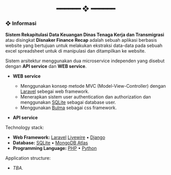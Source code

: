 <h2 align="center"> ━━━━━━  ❖  ━━━━━━ </h2>

### ❖ Informasi

**Sistem Rekapitulasi Data Keuangan Dinas Tenaga Kerja dan Transmigrasi** atau disingkat **Disnaker Finance Recap** adalah sebuah aplikasi berbasis website yang bertujuan untuk melakukan ekstraksi data-data pada sebuah excel spreadsheet untuk di manipulasi dan ditampilkan ke website.

Sistem arsitektur menggunakan dua microservice independen yang disebut dengan **API service** dan **WEB service**.

- **WEB service** 
  - Menggunakan konsep metode MVC (Model-View-Controller) dengan [Laravel](https://laravel.com/) sebegai web framework.
  - Menerapkan sistem user authentication dan authorization dan menggunakan [SQLite](https://sqlite.org/) sebagai database user.
  - Menggunakan [Bulma](https://bulma.io/) sebagai css framework.

- **API service**

Technology stack:

- **Web Framework:** [Laravel](https://laravel.com/) [Livewire](https://laravel-livewire.com) • [Django](https://www.djangoproject.com/)
- **Database:** [SQLite](https://sqlite.org/) • [MongoDB Atlas](https://www.mongodb.com/atlas/database)
- **Programming Language:** [PHP](https://www.php.net/) • [Python](https://www.python.org/)

Application structure:

- *TBA.*
